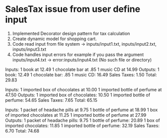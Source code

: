 # SalesTax issue from user define input

1) Implemented Decorator design pattern for tax calculation
2) Create dynamic model for shopping cart. 
3) Code read input from file system -> inputs/input1.txt, inputs/input2.txt, inputs/input3.txt
4) Code handles input errors for example if you pass the argument inputs/input4.txt -> 
   error:inputs/input4.txt (No such file or directory)

Inputs:
1 book at 12.49
1 chocolate bar at .85
1 music CD at 14.99
Outputs:
1 book: 12.49
1 chocolate bar: .85
1 music CD: 16.49
Sales Taxes: 1.50
Total: 29.83

Inputs:
1 imported box of chocolates at 10.00
1 imported bottle of perfume at 47.50
Outputs:
1 imported box of chocolates: 10.50
1 imported bottle of perfume: 54.65
Sales Taxes: 7.65
Total: 65.15

Inputs:
1 packet of headache pills at 9.75
1 bottle of perfume at 18.99
1 box of imported chocolates at 11.25
1 imported bottle of perfume at 27.99
Outputs:
1 packet of headache pills: 9.75
1 bottle of perfume: 20.89
1 box of imported chocolates: 11.85
1 imported bottle of perfume: 32.19
Sales Taxes: 6.70
Total: 74.68
